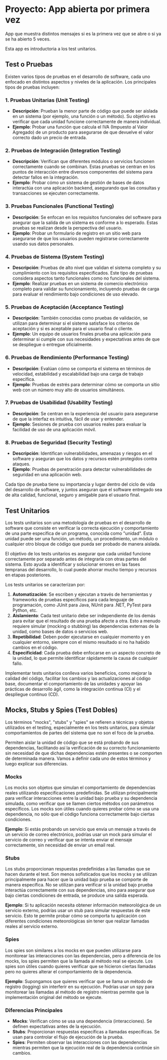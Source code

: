 # Proyecto: App abierta por primera vez

App que muestra distintos mensajes si es la primera vez que se abre o si ya se ha abierto 5 veces.

Esta app es introductoria a los test unitarios.

## Test o Pruebas

Existen varios tipos de pruebas en el desarrollo de software, cada uno enfocado en distintos aspectos y niveles de la
aplicación. Los principales tipos de pruebas incluyen:

### 1. **Pruebas Unitarias (Unit Testing)**

- **Descripción**: Prueban la menor parte de código que puede ser aislada en un sistema (por ejemplo, una función o un
  método). Su objetivo es verificar que cada unidad funcione correctamente de manera individual.
- **Ejemplo**: Probar una función que calcula el IVA (Impuesto al Valor Agregado) de un producto para asegurarse de que
  devuelve el valor correcto dado un precio de entrada.

### 2. **Pruebas de Integración (Integration Testing)**

- **Descripción**: Verifican que diferentes módulos o servicios funcionen correctamente cuando se combinan. Estas
  pruebas se centran en los puntos de interacción entre diversos componentes del sistema para detectar fallos en la
  integración.
- **Ejemplo**: Probar cómo un sistema de gestión de bases de datos interactúa con una aplicación backend, asegurando que
  las consultas y transacciones se ejecuten correctamente.

### 3. **Pruebas Funcionales (Functional Testing)**

- **Descripción**: Se enfocan en los requisitos funcionales del software para asegurar que la salida de un sistema es
  conforme a lo esperado. Estas pruebas se realizan desde la perspectiva del usuario.
- **Ejemplo**: Probar un formulario de registro en un sitio web para asegurarse de que los usuarios pueden registrarse
  correctamente usando sus datos personales.

### 4. **Pruebas de Sistema (System Testing)**

- **Descripción**: Pruebas de alto nivel que validan el sistema completo y su cumplimiento con los requisitos
  especificados. Este tipo de pruebas considera aspectos tanto funcionales como no funcionales del sistema.
- **Ejemplo**: Realizar pruebas en un sistema de comercio electrónico completo para validar su funcionamiento,
  incluyendo pruebas de carga para evaluar el rendimiento bajo condiciones de uso elevado.

### 5. **Pruebas de Aceptación (Acceptance Testing)**

- **Descripción**: También conocidas como pruebas de validación, se utilizan para determinar si el sistema satisface los
  criterios de aceptación y si es aceptable para el usuario final o cliente.
- **Ejemplo**: Un equipo de usuarios finales prueba una aplicación para determinar si cumple con sus necesidades y
  expectativas antes de que se despliegue o entregue oficialmente.

### 6. **Pruebas de Rendimiento (Performance Testing)**

- **Descripción**: Evalúan cómo se comporta el sistema en términos de velocidad, estabilidad y escalabilidad bajo una
  carga de trabajo específica.
- **Ejemplo**: Pruebas de estrés para determinar cómo se comporta un sitio web con un número muy alto de usuarios
  simultáneos.

### 7. **Pruebas de Usabilidad (Usability Testing)**

- **Descripción**: Se centran en la experiencia del usuario para asegurarse de que la interfaz es intuitiva, fácil de
  usar y entender.
- **Ejemplo**: Sesiones de prueba con usuarios reales para evaluar la facilidad de uso de una aplicación móvil.

### 8. **Pruebas de Seguridad (Security Testing)**

- **Descripción**: Identifican vulnerabilidades, amenazas y riesgos en el software y aseguran que los datos y recursos
  estén protegidos contra ataques.
- **Ejemplo**: Pruebas de penetración para detectar vulnerabilidades de seguridad en una aplicación web.

Cada tipo de prueba tiene su importancia y lugar dentro del ciclo de vida del desarrollo de software, y juntos aseguran
que el software entregado sea de alta calidad, funcional, seguro y amigable para el usuario final.

## Test Unitarios

Los tests unitarios son una metodología de pruebas en el desarrollo de software que consiste en verificar la correcta
ejecución y comportamiento de una parte específica de un programa, conocida como "unidad". Esta unidad puede ser una
función, un método, un procedimiento, un módulo o cualquier otro bloque de código que pueda ser probado de manera
aislada.

El objetivo de los tests unitarios es asegurar que cada unidad funcione correctamente por separado antes de integrarla
con otras partes del sistema. Esto ayuda a identificar y solucionar errores en las fases tempranas del desarrollo, lo
cual puede ahorrar mucho tiempo y recursos en etapas posteriores.

Los tests unitarios se caracterizan por:

1. **Automatización**: Se escriben y ejecutan a través de herramientas y frameworks de pruebas específicos para cada
   lenguaje de programación, como JUnit para Java, NUnit para .NET, PyTest para Python, etc.
2. **Aislamiento**: Cada test unitario debe ser independiente de los demás para evitar que el resultado de una prueba
   afecte a otra. Esto a menudo requiere simular (mocking o stubbing) las dependencias externas de la unidad, como bases
   de datos o servicios web.
3. **Repetibilidad**: Deben poder ejecutarse en cualquier momento y en cualquier entorno, siempre con el mismo resultado
   si no ha habido cambios en el código.
4. **Especificidad**: Cada prueba debe enfocarse en un aspecto concreto de la unidad, lo que permite identificar
   rápidamente la causa de cualquier fallo.

Implementar tests unitarios conlleva varios beneficios, como mejorar la calidad del código, facilitar los cambios y las
actualizaciones al código base, documentar el comportamiento de las unidades y apoyar las prácticas de desarrollo ágil,
como la integración continua (CI) y el despliegue continuo (CD).

## Mocks, Stubs y Spies (Test Dobles)

Los términos "mocks", "stubs" y "spies" se refieren a técnicas y objetos utilizados en el testing, especialmente en los
tests unitarios, para simular comportamientos de partes del sistema que no son el foco de la prueba.

Permiten aislar la unidad de código que se está probando de sus dependencias, facilitando así la verificación de su
correcto funcionamiento sin necesidad de que dichas dependencias estén presentes o se comporten de determinada manera.
Vamos a definir cada uno de estos términos y luego explicar sus diferencias.

### Mocks

Los mocks son objetos que simulan el comportamiento de dependencias reales utilizando especificaciones predefinidas. Se
utilizan principalmente para verificar interacciones entre la unidad bajo prueba y su dependencia simulada, como
verificar que se llamen ciertos métodos con parámetros específicos. Los mocks son útiles cuando quieres probar cómo se
usa una dependencia, no sólo que el código funciona correctamente bajo ciertas condiciones.

**Ejemplo**: Si estás probando un servicio que envía un mensaje a través de un servicio de correo electrónico, podrías
usar un mock para simular el servicio de correo y verificar que se intenta enviar el mensaje correctamente, sin
necesidad de enviar un email real.

### Stubs

Los stubs proporcionan respuestas predefinidas a las llamadas que se hacen durante el test. Son menos sofisticados que
los mocks y se utilizan principalmente para hacer que la unidad bajo prueba se comporte de manera específica. No se
utilizan para verificar si la unidad bajo prueba interactúa correctamente con sus dependencias, sino para asegurar que
bajo ciertas condiciones de entrada, se produce una salida esperada.

**Ejemplo**: Si tu aplicación necesita obtener información meteorológica de un servicio externo, podrías usar un stub
para simular respuestas de este servicio. Esto te permite probar cómo se comporta tu aplicación con diferentes
condiciones meteorológicas sin tener que realizar llamadas reales al servicio externo.

### Spies

Los spies son similares a los mocks en que pueden utilizarse para monitorear las interacciones con las dependencias,
pero a diferencia de los mocks, los spies permiten que la llamada al método real se ejecute. Los spies son útiles cuando
quieres verificar que se hicieron ciertas llamadas pero no quieres alterar el comportamiento de la dependencia.

**Ejemplo**: Supongamos que quieres verificar que se llama un método de registro (logging) sin interferir en su
ejecución. Podrías usar un spy para monitorear las llamadas al método de registro mientras permite que la implementación
original del método se ejecute.

### Diferencias Principales

- **Mocks**: Verifican cómo se usa una dependencia (interacciones). Se definen expectativas antes de la ejecución.
- **Stubs**: Proporcionan respuestas específicas a llamadas específicas. Se usan para controlar el flujo de ejecución de
  la prueba.
- **Spies**: Permiten observar las interacciones con las dependencias mientras permiten que la ejecución real de la
  dependencia continúe sin cambios.
